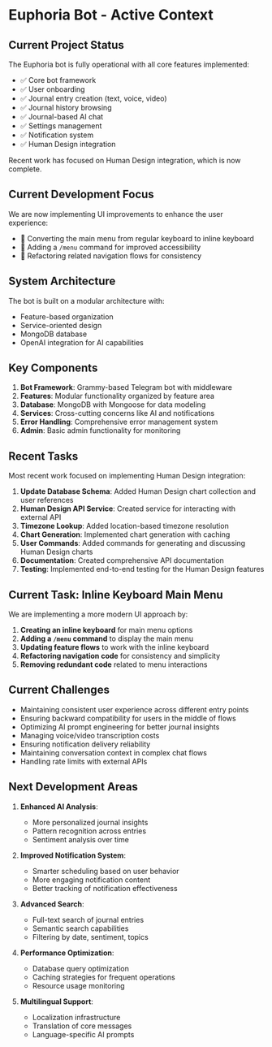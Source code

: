 # Euphoria Bot - Active Context

## Current Project Status
The Euphoria bot is fully operational with all core features implemented:
- ✅ Core bot framework
- ✅ User onboarding
- ✅ Journal entry creation (text, voice, video)
- ✅ Journal history browsing
- ✅ Journal-based AI chat
- ✅ Settings management
- ✅ Notification system
- ✅ Human Design integration

Recent work has focused on Human Design integration, which is now complete.

## Current Development Focus
We are now implementing UI improvements to enhance the user experience:
- 🔄 Converting the main menu from regular keyboard to inline keyboard
- 🔄 Adding a `/menu` command for improved accessibility
- 🔄 Refactoring related navigation flows for consistency

## System Architecture
The bot is built on a modular architecture with:
- Feature-based organization
- Service-oriented design
- MongoDB database
- OpenAI integration for AI capabilities

## Key Components
1. **Bot Framework**: Grammy-based Telegram bot with middleware
2. **Features**: Modular functionality organized by feature area
3. **Database**: MongoDB with Mongoose for data modeling
4. **Services**: Cross-cutting concerns like AI and notifications
5. **Error Handling**: Comprehensive error management system
6. **Admin**: Basic admin functionality for monitoring

## Recent Tasks
Most recent work focused on implementing Human Design integration:
1. **Update Database Schema**: Added Human Design chart collection and user references
2. **Human Design API Service**: Created service for interacting with external API
3. **Timezone Lookup**: Added location-based timezone resolution
4. **Chart Generation**: Implemented chart generation with caching
5. **User Commands**: Added commands for generating and discussing Human Design charts
6. **Documentation**: Created comprehensive API documentation
7. **Testing**: Implemented end-to-end testing for the Human Design features

## Current Task: Inline Keyboard Main Menu
We are implementing a more modern UI approach by:
1. **Creating an inline keyboard** for main menu options
2. **Adding a `/menu` command** to display the main menu
3. **Updating feature flows** to work with the inline keyboard
4. **Refactoring navigation code** for consistency and simplicity
5. **Removing redundant code** related to menu interactions

## Current Challenges
- Maintaining consistent user experience across different entry points
- Ensuring backward compatibility for users in the middle of flows
- Optimizing AI prompt engineering for better journal insights
- Managing voice/video transcription costs
- Ensuring notification delivery reliability
- Maintaining conversation context in complex chat flows
- Handling rate limits with external APIs

## Next Development Areas
1. **Enhanced AI Analysis**:
   - More personalized journal insights
   - Pattern recognition across entries
   - Sentiment analysis over time

2. **Improved Notification System**:
   - Smarter scheduling based on user behavior
   - More engaging notification content
   - Better tracking of notification effectiveness

3. **Advanced Search**:
   - Full-text search of journal entries
   - Semantic search capabilities
   - Filtering by date, sentiment, topics

4. **Performance Optimization**:
   - Database query optimization
   - Caching strategies for frequent operations
   - Resource usage monitoring

5. **Multilingual Support**:
   - Localization infrastructure
   - Translation of core messages
   - Language-specific AI prompts 